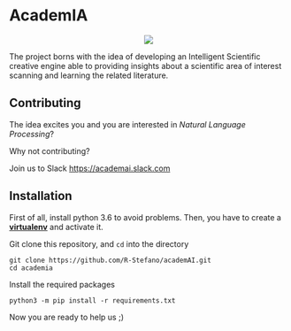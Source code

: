 # AcademIA
<p align="center"><img src="https://github.com/R-Stefano/academIA/blob/master/img.png" /></p>

The project borns with the idea of developing an Intelligent Scientific creative engine able to providing insights about a scientific area of interest scanning and learning the related literature. 

## Contributing
The idea excites you and you are interested in *Natural Language Processing*? 

Why not contributing?

Join us to Slack https://academai.slack.com  

## Installation
First of all, install python 3.6 to avoid problems.
Then, you have to create a [**virtualenv**](https://gist.github.com/Geoyi/d9fab4f609e9f75941946be45000632b) and activate it.

Git clone this repository, and `cd` into the directory
```
git clone https://github.com/R-Stefano/academAI.git
cd academia
```

Install the required packages
```
python3 -m pip install -r requirements.txt
```

Now you are ready to help us ;)